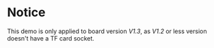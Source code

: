 # Notice

This demo is only applied to board version *V1.3*, as *V1.2* or less version doesn't have a TF card socket. 